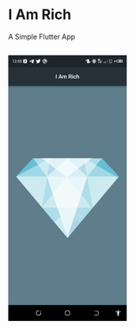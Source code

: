 
# I Am Rich
A Simple Flutter App
##

<img src="https://github.com/Perception12/I_Am_Rich_app/blob/main/images/ss1.png" width="240">
